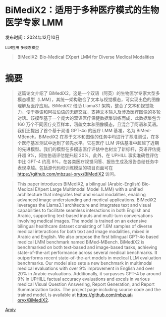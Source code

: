 # BiMediX2：适用于多种医疗模式的生物医学专家 LMM

发布时间：2024年12月10日

`LLM应用` `多模态模型`

> BiMediX2: Bio-Medical EXpert LMM for Diverse Medical Modalities

# 摘要

> 这篇论文介绍了 BiMediX2，这是一个双语（阿英）的生物医学专家大型多模态模型（LMM），其统一架构融合了文本与视觉模态，可实现出色的图像理解及医疗应用。BiMediX2 借助 Llama3.1 架构，整合了文本和视觉能力，便于英语和阿拉伯语的无缝交互，支持文本输入及涉及医疗图像的多轮对话。该模型基于一个庞大的双语医疗保健数据集训练而成，此数据集包含 160 万个不同医疗交互样本，涵盖文本和图像模态，且混合了阿语和英语。我们还提出了首个基于双语 GPT-4o 的医疗 LMM 基准，名为 BiMed-MBench。BiMediX2 在基于文本和图像的任务中均进行了基准测试，在多个医疗基准测试中达到了领先水平。它在医疗 LLM 评估基准中超越了近期的先进模型。我们的模型在多模态医疗评估中也树立了新标杆，英语评估提升超 9%，阿拉伯语评估提升超 20%。此外，在 UPHILL 事实准确性评估中比 GPT-4 约高 9%，在各类医疗视觉问答、报告生成及报告总结任务中表现卓越。包括源代码和训练模型的项目页面可在 https://github.com/mbzuai-oryx/BiMediX2 访问。

> This paper introduces BiMediX2, a bilingual (Arabic-English) Bio-Medical EXpert Large Multimodal Model (LMM) with a unified architecture that integrates text and visual modalities, enabling advanced image understanding and medical applications. BiMediX2 leverages the Llama3.1 architecture and integrates text and visual capabilities to facilitate seamless interactions in both English and Arabic, supporting text-based inputs and multi-turn conversations involving medical images. The model is trained on an extensive bilingual healthcare dataset consisting of 1.6M samples of diverse medical interactions for both text and image modalities, mixed in Arabic and English. We also propose the first bilingual GPT-4o based medical LMM benchmark named BiMed-MBench. BiMediX2 is benchmarked on both text-based and image-based tasks, achieving state-of-the-art performance across several medical benchmarks. It outperforms recent state-of-the-art models in medical LLM evaluation benchmarks. Our model also sets a new benchmark in multimodal medical evaluations with over 9% improvement in English and over 20% in Arabic evaluations. Additionally, it surpasses GPT-4 by around 9% in UPHILL factual accuracy evaluations and excels in various medical Visual Question Answering, Report Generation, and Report Summarization tasks. The project page including source code and the trained model, is available at https://github.com/mbzuai-oryx/BiMediX2.

[Arxiv](https://arxiv.org/abs/2412.07769)